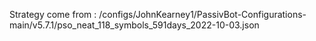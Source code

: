 Strategy come from : /configs/JohnKearney1/PassivBot-Configurations-main/v5.7.1/pso_neat_118_symbols_591days_2022-10-03.json